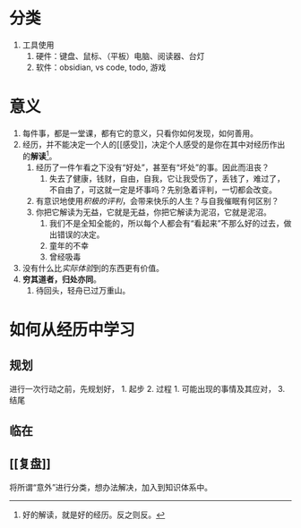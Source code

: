 # 分类
1. 工具使用
	1. 硬件：键盘、鼠标、（平板）电脑、阅读器、台灯
	2. 软件：obsidian, vs code, todo, 游戏
# 意义
1. 每件事，都是一堂课，都有它的意义，只看你如何发现，如何善用。
2. 经历，并不能决定一个人的[[感受]]，决定个人感受的是你在其中对经历作出的**解读**[^1]。
	1. 经历了一件乍看之下没有“好处”，甚至有“坏处”的事。因此而沮丧？
		1. 失去了健康，钱财，自由，自我，它让我受伤了，丢钱了，难过了，不自由了，可这就一定是坏事吗？先别急着评判，一切都会改变。
	2. 有意识地使用*积极的评判*，会带来快乐的人生？与自我催眠有何区别？
	3. 你把它解读为无益，它就是无益，你把它解读为泥沼，它就是泥沼。
		1. 我们不是全知全能的，所以每个人都会有“看起来”不那么好的过去，做出错误的决定。
		2. 童年的不幸
		3. 曾经吸毒
3. 没有什么比*实际体验*到的东西更有价值。
4. **穷其道者，归处亦同**。
	1. 待回头，轻舟已过万重山。
# 如何从经历中学习
## 规划
进行一次行动之前，先规划好，
	1. 起步
	2. 过程
		1. 可能出现的事情及其应对，
	3. 结尾
## 临在

## [[复盘]] 
将所谓“意外”进行分类，想办法解决，加入到知识体系中。

[^1]: 好的解读，就是好的经历。反之则反。